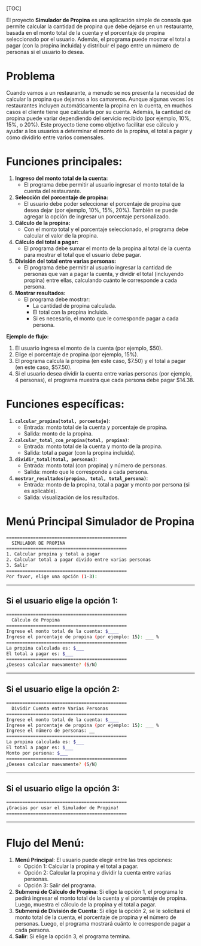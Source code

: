 ### 

[TOC]

El proyecto **Simulador de Propina** es una aplicación simple de consola que permite calcular la cantidad de propina que debe dejarse en un restaurante, basada en el monto total de la cuenta y el porcentaje de propina seleccionado por el usuario. Además, el programa puede mostrar el total a pagar (con la propina incluida) y distribuir el pago entre un número de personas si el usuario lo desea.

# Problema

Cuando vamos a un restaurante, a menudo se nos presenta la necesidad de calcular la propina que dejamos a los camareros. Aunque algunas veces los restaurantes incluyen automáticamente la propina en la cuenta, en muchos casos el cliente tiene que calcularla por su cuenta. Además, la cantidad de propina puede variar dependiendo del servicio recibido (por ejemplo, 10%, 15%, o 20%). Este proyecto tiene como objetivo facilitar ese cálculo y ayudar a los usuarios a determinar el monto de la propina, el total a pagar y cómo dividirlo entre varios comensales.



# Funciones principales:

1. **Ingreso del monto total de la cuenta:**
   - El programa debe permitir al usuario ingresar el monto total de la cuenta del restaurante.
2. **Selección del porcentaje de propina:**
   - El usuario debe poder seleccionar el porcentaje de propina que desea dejar (por ejemplo, 10%, 15%, 20%). También se puede agregar la opción de ingresar un porcentaje personalizado.
3. **Cálculo de la propina:**
   - Con el monto total y el porcentaje seleccionado, el programa debe calcular el valor de la propina.
4. **Cálculo del total a pagar:**
   - El programa debe sumar el monto de la propina al total de la cuenta para mostrar el total que el usuario debe pagar.
5. **División del total entre varias personas:**
   - El programa debe permitir al usuario ingresar la cantidad de personas que van a pagar la cuenta, y dividir el total (incluyendo propina) entre ellas, calculando cuánto le corresponde a cada persona.
6. **Mostrar resultados:**
   - El programa debe mostrar:
     - La cantidad de propina calculada.
     - El total con la propina incluida.
     - Si es necesario, el monto que le corresponde pagar a cada persona.

**Ejemplo de flujo:**

1. El usuario ingresa el monto de la cuenta (por ejemplo, $50).
2. Elige el porcentaje de propina (por ejemplo, 15%).
3. El programa calcula la propina (en este caso, $7.50) y el total a pagar (en este caso, $57.50).
4. Si el usuario desea dividir la cuenta entre varias personas (por ejemplo, 4 personas), el programa muestra que cada persona debe pagar $14.38.
   

# Funciones específicas:

1. **`calcular_propina(total, porcentaje)`**:
   - Entrada: monto total de la cuenta y porcentaje de propina.
   - Salida: monto de la propina.
2. **`calcular_total_con_propina(total, propina)`**:
   - Entrada: monto total de la cuenta y monto de la propina.
   - Salida: total a pagar (con la propina incluida).
3. **`dividir_total(total, personas)`**:
   - Entrada: monto total (con propina) y número de personas.
   - Salida: monto que le corresponde a cada persona.
4. **`mostrar_resultados(propina, total, total_persona)`**:
   - Entrada: monto de la propina, total a pagar y monto por persona (si es aplicable).
   - Salida: visualización de los resultados.



# Menú Principal Simulador de Propina

```bash
=============================================
  SIMULADOR DE PROPINA
=============================================
1. Calcular propina y total a pagar
2. Calcular total a pagar divido entre varias personas
3. Salir
=============================================
Por favor, elige una opción (1-3):
```

------

## **Si el usuario elige la opción 1:**

```bash
=============================================
  Cálculo de Propina
=============================================
Ingrese el monto total de la cuenta: $____
Ingrese el porcentaje de propina (por ejemplo: 15): ___ %
=============================================
La propina calculada es: $___
El total a pagar es: $___
=============================================
¿Deseas calcular nuevamente? (S/N)
```

------

## **Si el usuario elige la opción 2:**

```bash
=============================================
  Dividir Cuenta entre Varias Personas
=============================================
Ingrese el monto total de la cuenta: $____
Ingrese el porcentaje de propina (por ejemplo: 15): ___ %
Ingrese el número de personas: __
=============================================
La propina calculada es: $___
El total a pagar es: $___
Monto por persona: $___
=============================================
¿Deseas calcular nuevamente? (S/N)
```

------

## **Si el usuario elige la opción 3:**

```bash
=============================================
¡Gracias por usar el Simulador de Propina!
=============================================
```

------

# **Flujo del Menú:**

1. **Menú Principal**: El usuario puede elegir entre las tres opciones:
   - Opción 1: Calcular la propina y el total a pagar.
   - Opción 2: Calcular la propina y dividir la cuenta entre varias personas.
   - Opción 3: Salir del programa.
2. **Submenú de Cálculo de Propina**: Si elige la opción 1, el programa le pedirá ingresar el monto total de la cuenta y el porcentaje de propina. Luego, muestra el cálculo de la propina y el total a pagar.
3. **Submenú de División de Cuenta**: Si elige la opción 2, se le solicitará el monto total de la cuenta, el porcentaje de propina y el número de personas. Luego, el programa mostrará cuánto le corresponde pagar a cada persona.
4. **Salir**: Si elige la opción 3, el programa termina.

